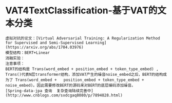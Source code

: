 # VAT4TextClassification-基于VAT的文本分类
    虚拟对抗的论文：[Virtual Adversarial Training: A Regularization Method for Supervised and Semi-Supervised Learning](https://arxiv.org/abs/1704.03976)
    模型结构：BERT+Linear
    消融实验：
    注意事项：
    BERT的结构是 Trans(word_embed + position_embed + token_type_embed) , Trans()代表N层transformer结构，添加VAT产生的噪音noise_embed之后，BERT的结构成为了 Trans(word_embed +   position_embed + token_type_embed + noise_embed)。因此需要修改BERT的源码来对BERT的底层编码添加噪音。
    [Spring-data-jpa 查询  复杂查询陆续完善中](http://www.cnblogs.com/sxdcgaq8080/p/7894828.html)
